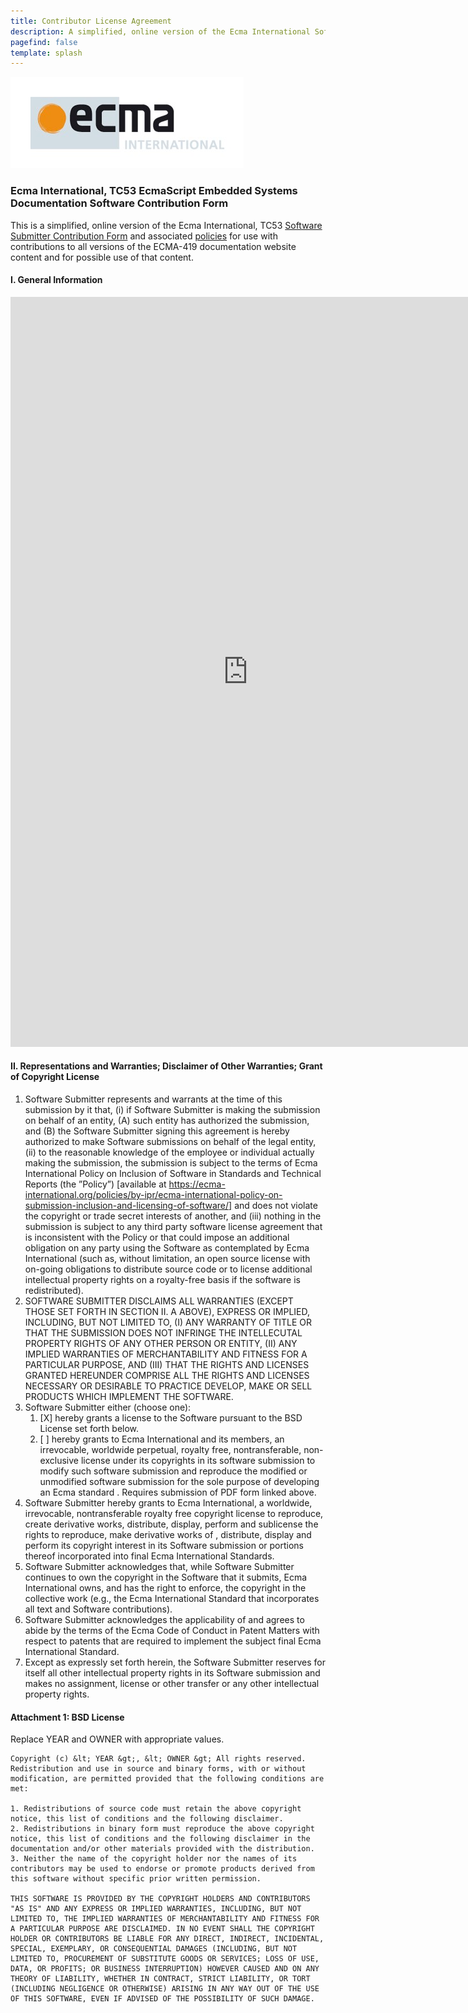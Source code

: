 ```yaml
---
title: Contributor License Agreement
description: A simplified, online version of the Ecma International Software Submitter Contribution Form
pagefind: false
template: splash
---
```


![Ecma International](../../assets/ecma.jpg)

### Ecma International, TC53 EcmaScript Embedded Systems Documentation Software Contribution Form

This is a simplified, online version of the Ecma International, TC53 [Software Submitter Contribution Form](https://ecma-international.org/policies/by-ipr/ecma-international-policy-on-submission-inclusion-and-licensing-of-software/) and associated [policies]() for use with contributions to all versions of the ECMA-419 documentation website content and for possible use of that content.

#### I. General Information

<div class="not-content">
    <iframe src="https://docs.google.com/forms/d/1ROWt0GApnI_19yfT4wKR8M-yxEw68pc0ESTKsLiFLLw/viewform?embedded=true" width="760" height="1200" frameborder="0" marginheight="0" marginwidth="0">Loading...</iframe>
</div>

#### II. Representations and Warranties; Disclaimer of Other Warranties; Grant of Copyright License

1. Software Submitter represents and warrants at the time of this submission by it that, (i) if Software Submitter is making the submission on behalf of an entity, (A) such entity has authorized the submission, and (B) the Software Submitter signing this agreement is hereby authorized to make Software submissions on behalf of the legal entity, (ii) to the reasonable knowledge of the employee or individual actually making the submission, the submission is subject to the terms of Ecma International Policy on Inclusion of Software in Standards and Technical Reports (the ”Policy”) [available at https://ecma-international.org/policies/by-ipr/ecma-international-policy-on-submission-inclusion-and-licensing-of-software/] and does not violate the copyright or trade secret interests of another, and (iii) nothing in the submission is subject to any third party software license agreement that is inconsistent with the Policy or that could impose an additional obligation on any party using the Software as contemplated by Ecma International (such as, without limitation, an open source license with on-going obligations to distribute source code or to license additional intellectual property rights on a royalty-free basis if the software is redistributed).
1. SOFTWARE SUBMITTER DISCLAIMS ALL WARRANTIES (EXCEPT THOSE SET FORTH IN SECTION II. A ABOVE), EXPRESS OR IMPLIED, INCLUDING, BUT NOT LIMITED TO, (I) ANY WARRANTY OF TITLE OR THAT THE SUBMISSION DOES NOT INFRINGE THE INTELLECUTAL PROPERTY RIGHTS OF ANY OTHER PERSON OR ENTITY, (II) ANY IMPLIED WARRANTIES OF MERCHANTABILITY AND FITNESS FOR A PARTICULAR PURPOSE, AND (III) THAT THE RIGHTS AND LICENSES GRANTED HEREUNDER COMPRISE ALL THE RIGHTS AND LICENSES NECESSARY OR DESIRABLE TO PRACTICE DEVELOP, MAKE OR SELL PRODUCTS WHICH IMPLEMENT THE SOFTWARE.
1. Software Submitter either (choose one):
    1. [X] hereby grants a license to the Software pursuant to the BSD License set forth below.
    1. [ ] hereby grants to Ecma International and its members, an irrevocable, worldwide perpetual, royalty free, nontransferable, non-exclusive license under its copyrights in its software submission to modify such software submission and reproduce the modified or unmodified software submission for the sole purpose of developing an Ecma standard . Requires submission of PDF form linked above.
1. Software Submitter hereby grants to Ecma International, a worldwide, irrevocable, nontransferable royalty free copyright license to reproduce, create derivative works, distribute, display, perform and sublicense the rights to reproduce, make derivative works of , distribute, display and perform its copyright interest in its Software submission or portions thereof incorporated into final Ecma International Standards. 
1. Software Submitter acknowledges that, while Software Submitter continues to own the copyright in the Software that it submits, Ecma International owns, and has the right to enforce, the copyright in the collective work (e.g., the Ecma International Standard that incorporates all text and Software contributions). 
1. Software Submitter acknowledges the applicability of and agrees to abide by the terms of the Ecma Code of Conduct in Patent Matters with respect to patents that are required to implement the subject final Ecma International Standard.
1. Except as expressly set forth herein, the Software Submitter reserves for itself all other intellectual property rights in its Software submission and makes no assignment, license or other transfer or any other intellectual property rights.

#### Attachment 1: BSD License

Replace YEAR and OWNER with appropriate values.

```
Copyright (c) &lt; YEAR &gt;, &lt; OWNER &gt; All rights reserved. Redistribution and use in source and binary forms, with or without modification, are permitted provided that the following conditions are met:

1. Redistributions of source code must retain the above copyright notice, this list of conditions and the following disclaimer.
2. Redistributions in binary form must reproduce the above copyright notice, this list of conditions and the following disclaimer in the documentation and/or other materials provided with the distribution.
3. Neither the name of the copyright holder nor the names of its contributors may be used to endorse or promote products derived from this software without specific prior written permission.  

THIS SOFTWARE IS PROVIDED BY THE COPYRIGHT HOLDERS AND CONTRIBUTORS "AS IS" AND ANY EXPRESS OR IMPLIED WARRANTIES, INCLUDING, BUT NOT LIMITED TO, THE IMPLIED WARRANTIES OF MERCHANTABILITY AND FITNESS FOR A PARTICULAR PURPOSE ARE DISCLAIMED. IN NO EVENT SHALL THE COPYRIGHT HOLDER OR CONTRIBUTORS BE LIABLE FOR ANY DIRECT, INDIRECT, INCIDENTAL, SPECIAL, EXEMPLARY, OR CONSEQUENTIAL DAMAGES (INCLUDING, BUT NOT LIMITED TO, PROCUREMENT OF SUBSTITUTE GOODS OR SERVICES; LOSS OF USE, DATA, OR PROFITS; OR BUSINESS INTERRUPTION) HOWEVER CAUSED AND ON ANY THEORY OF LIABILITY, WHETHER IN CONTRACT, STRICT LIABILITY, OR TORT (INCLUDING NEGLIGENCE OR OTHERWISE) ARISING IN ANY WAY OUT OF THE USE OF THIS SOFTWARE, EVEN IF ADVISED OF THE POSSIBILITY OF SUCH DAMAGE.
```
